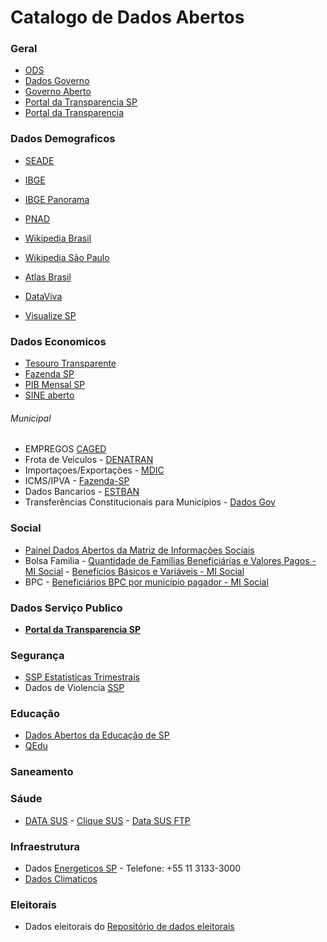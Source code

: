 # Catalogo de Dados Abertos

### Geral
- [ODS](https://odsbrasil.gov.br/objetivo/objetivo?n=3)
- [Dados Governo](http://dados.gov.br/dataset?_organization_limit=0)
- [Governo Aberto](http://www.governoaberto.sp.gov.br/)
- [Portal da Transparencia SP](http://www.transparencia.sp.gov.br/)
- [Portal da Transparencia](http://www.portaltransparencia.gov.br/servidores)


### Dados Demograficos
- [SEADE](http://www.seade.gov.br/lista-produtos/)
- [IBGE](https://seriesestatisticas.ibge.gov.br/lista_tema.aspx?op=0&no=10#)
- [IBGE Panorama](https://cidades.ibge.gov.br/brasil/sp/panorama)
- [PNAD](https://br.advfn.com/indicadores/pnad)


- [Wikipedia Brasil](https://pt.wikipedia.org/wiki/Demografia_do_Brasil)
- [Wikipedia São Paulo](https://pt.wikipedia.org/wiki/S%C3%A3o_Paulo_(estado)#cite_note-IBGE_Pop_2019-2)


- [Atlas Brasil](http://atlasbrasil.org.br/2013/pt/perfil_uf/sao-paulo)
- [DataViva](http://dataviva.info/en/location/4sp090607)

- [Visualize SP](http://visualizesp.seade.gov.br/category/demografia/)


### Dados Economicos
- [Tesouro Transparente](http://www.tesourotransparente.gov.br/)
- [Fazenda SP](https://portal.fazenda.sp.gov.br/acessoinformacao)
- [PIB Mensal SP](http://www.seade.gov.br/produtos/pib-mensal/)
- [SINE aberto](https://sineaberto.economia.gov.br/vagas.html)


###### Municipal
- EMPREGOS [CAGED](http://pdet.mte.gov.br/)
- Frota de Veiculos - [DENATRAN](https://infraestrutura.gov.br/component/content/article/115-portal-denatran/8552-estat%C3%ADsticas-frota-de-ve%C3%ADculos-denatran.html)
- Importaçoes/Exportações - [MDIC](http://www.mdic.gov.br/index.php/comercio-exterior/estatisticas-de-comercio-exterior/base-de-dados-do-comercio-exterior-brasileiro-arquivos-para-download)     
- ICMS/IPVA - [Fazenda-SP](https://www.fazenda.sp.gov.br/RepasseConsulta/Consulta/repasse.aspx) 
- Dados Bancarios -  [ESTBAN](https://www.bcb.gov.br/estatisticas/estatisticabancariamunicipios)    
- Transferências Constitucionais para Municípios - [Dados Gov](http://dados.gov.br/dataset/transferencias-constitucionais-para-municipios) 


### Social
- [Painel Dados Abertos da Matriz de Informações Sociais](http://aplicacoes.mds.gov.br/sagi-paineis/analise_dados_abertos/)
- Bolsa Familia - [Quantidade de Famílias Beneficiárias e Valores Pagos - MI Social](http://dados.gov.br/dataset/bolsa-familia-misocial) -  [Benefícios Básicos e Variáveis - MI Social](http://dados.gov.br/dataset/beneficios-bolsa-familia-mi-social) 
- BPC - [Beneficiários BPC por município pagador - MI Social](http://dados.gov.br/dataset/bpc-por-municipio-pagador)                           




### Dados Serviço Publico
- [**Portal da Transparencia SP**](http://www.transparencia.sp.gov.br/)

### Segurança
- [SSP Estatisticas Trimestrais](http://www.ssp.sp.gov.br/Estatistica/Trimestrais.aspx)
- Dados de Violencia [SSP](http://www.ssp.sp.gov.br/Estatistica/Pesquisa.aspx)


### Educação
- [Dados Abertos da Educação de SP](https://dados.educacao.sp.gov.br/search/type/dataset)
- [QEdu](https://www.qedu.org.br/)

### Saneamento


### Sáude
- [DATA SUS](http://www2.datasus.gov.br/DATASUS/index.php?area=0901&item=1)   -   [Clique SUS](https://www.cliquesus.com.br/)     - [Data SUS FTP](http://ftp.datasus.gov.br/dissemin/publicos/SIHSUS/200801_/dados/)


### Infraestrutura
- Dados [Energeticos SP](http://dadosenergeticos.energia.sp.gov.br/portalcev2/index.html) -  Telefone: +55 11 3133-3000
- [Dados Climaticos](http://bancodedados.cptec.inpe.br/)


### Eleitorais
- Dados eleitorais do [ Repositório de dados eleitorais ](http://www.tse.jus.br/eleicoes/estatisticas/repositorio-de-dados-eleitorais-1)




